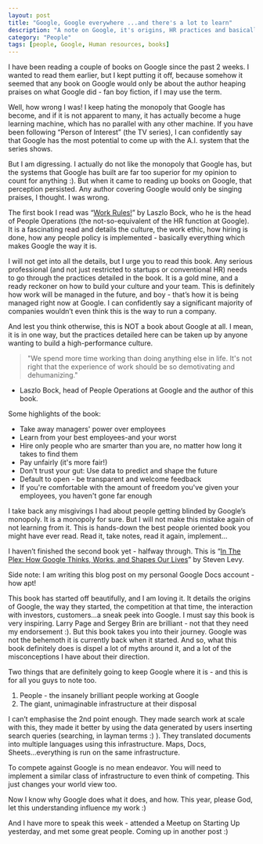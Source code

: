 ```yaml
---
layout: post
title: "Google, Google everywhere ...and there's a lot to learn"
description: "A note on Google, it's origins, HR practices and basically what one should learn from it"
category: "People"
tags: [people, Google, Human resources, books]
---
```


I have been reading a couple of books on Google since the past 2 weeks. I wanted to read them earlier, but I kept putting it off, because somehow it seemed that any book on Google would only be about the author heaping praises on what Google did - fan boy fiction, if I may use the term.

Well, how wrong I was! I keep hating the monopoly that Google has become, and if it is not apparent to many, it has actually become a huge learning machine, which has no parallel with any other machine. If you have been following “Person of Interest” (the TV series), I can confidently say that Google has the most potential to come up with the A.I. system that the series shows.

But I am digressing. I actually do not like the monopoly that Google has, but the systems that Google has built are far too superior for my opinion to count for anything :). But when it came to reading up books on Google, that perception persisted. Any author covering Google would only be singing praises, I thought. I was wrong.

The first book I read was “<a href="http://www.amazon.in/Work-Rules-Insights-Inside-Transform/dp/1455554790" target="_blank">Work Rules!</a>” by Laszlo Bock, who he is the head of People Operations (the not-so-equivalent of the HR function at Google). It is a fascinating read and details the culture, the work ethic, how hiring is done, how any people policy is implemented - basically everything which makes Google the way it is.

I will not get into all the details, but I urge you to read this book. Any serious professional (and not just restricted to startups or conventional HR) needs to go through the practices detailed in the book. It is a gold mine, and a ready reckoner on how to build your culture and your team. This is definitely how work will be managed in the future, and boy - that’s how it is being managed right now at Google. I can confidently say a significant majority of companies wouldn’t even think this is the way to run a company.

And lest you think otherwise, this is NOT a book about Google at all. I mean, it is in one way, but the practices detailed here can be taken up by anyone wanting to build a high-performance culture.

>"We spend more time working than doing anything else in life. It's not right that the experience of work should be so demotivating and dehumanizing." 
- Laszlo Bock, head of People Operations at Google and the author of this book.

Some highlights of the book:

*	Take away managers' power over employees
*	Learn from your best employees-and your worst
*	Hire only people who are smarter than you are, no matter how long it takes to find them
*	Pay unfairly (it's more fair!)
*	Don't trust your gut: Use data to predict and shape the future
*	Default to open - be transparent and welcome feedback
*	If you're comfortable with the amount of freedom you've given your employees, you haven't gone far enough

I take back any misgivings I had about people getting blinded by Google’s monopoly. It is a monopoly for sure. But I will not make this mistake again of not learning from it. This is hands-down the best people oriented book you might have ever read. Read it, take notes, read it again, implement...

I haven’t finished the second book yet - halfway through. This is “<a href="http://www.amazon.in/Plex-Google-Thinks-Works-Shapes-ebook/dp/B003UYUP6M" target="_blank">In The Plex: How Google Thinks, Works, and Shapes Our Lives</a>” by Steven Levy. 

Side note: I am writing this blog post on my personal Google Docs account - how apt!

This book has started off beautifully, and I am loving it. It details the origins of Google, the way they started, the competition at that time, the interaction with investors, customers...a sneak peek into Google. I must say this book is very inspiring. Larry Page and Sergey Brin are brilliant - not that they need my endorsement :). But this book takes you into their journey. Google was not the behemoth it is currently back when it started. And so, what this book definitely does is dispel a lot of myths around it, and a lot of the misconceptions I have about their direction.

Two things that are definitely going to keep Google where it is - and this is for all you guys to note too. 

1.	People - the insanely brilliant people working at Google
2.	The giant, unimaginable infrastructure at their disposal

I can’t emphasise the 2nd point enough. They made search work at scale with this, they made it better by using the data generated by users inserting search queries (searching, in layman terms :) ). They translated documents into multiple languages using this infrastructure. Maps, Docs, Sheets...everything is run on the same infrastructure.

To compete against Google is no mean endeavor. You will need to implement a similar class of infrastructure to even think of competing. This just changes your world view too. 

Now I know why Google does what it does, and how. This year, please God, let this understanding influence my work :)

And I have more to speak this week - attended a Meetup on Starting Up yesterday, and met some great people. Coming up in another post :)
